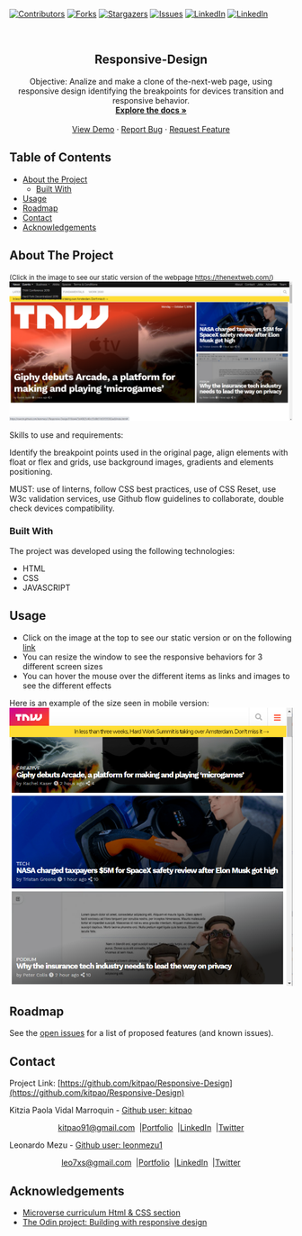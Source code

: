 [![Contributors][contributors-shield]][contributors-url]
[![Forks][forks-shield]][forks-url]
[![Stargazers][stars-shield]][stars-url]
[![Issues][issues-shield]][issues-url]
[![LinkedIn][linkedin-shield]][linkedin-url]
[![LinkedIn][linkedin-shield2]][linkedin-url2]

<!-- PROJECT LOGO -->
<br />
<p align="center">
  <h2 align="center"> Responsive-Design</h2>
  <p align="center">
      Objective: Analize and make a clone of the-next-web page, using responsive design identifying the breakpoints for devices transition and responsive behavior.
    <br />
    <a href="https://github.com/kitpao/Responsive-Design"><strong>Explore the docs »</strong></a>
    <br />
    <br />
    <a href="https://github.com/kitpao/Responsive-Design">View Demo</a>
    ·
    <a href="https://github.com/leonmezu1/Responsive-Design/issues">Report Bug</a>
    ·
    <a href="https://github.com/leonmezu1/Responsive-Design/issues">Request Feature</a>
  </p>
</p>

## Table of Contents
* [About the Project](#about-the-project)
  * [Built With](#built-with)
* [Usage](#usage)
* [Roadmap](#roadmap)
* [Contact](#contact)
* [Acknowledgements](#acknowledgements)
<!-- ABOUT THE PROJECT -->

## About The Project
<small>(Click in the image to see our static version of the webpage https://thenextweb.com/)</small>
[![Product Name Screen Shot][product-example]](https://rawcdn.githack.com/leonmezu1/Responsive-Design/016da4a73d40825c48cc55d8b51b53f355382ae8/index.html)

Skills to use and requirements: 

Identify the breakpoint points used in the original page, align elements with float or flex and grids, use background images, gradients and elements positioning.


MUST: use of linterns, follow CSS best practices, use of CSS Reset, use W3c validation services, use Github flow guidelines to collaborate, double check devices compatibility.


### Built With

The project was developed using the following technologies:
- HTML
- CSS
- JAVASCRIPT

## Usage
* Click on the image at the top to see our static version or on the following [link](https://rawcdn.githack.com/kitpao/Responsive-Design/016da4a73d40825c48cc55d8b51b53f355382ae8/index.html)
* You can resize the window to see the responsive behaviors for 3 different screen sizes
* You can hover the mouse over the different items as links and images to see the different effects

Here is an example of the size seen in mobile version:
[![Product Name Screen Shot][product-screenshot]](https://rawcdn.githack.com/leonmezu1/Responsive-Design/016da4a73d40825c48cc55d8b51b53f355382ae8/index.html)

## Roadmap

See the [open issues](https://github.com/leonmezu1/Responsive-Design/issues) for a list of proposed features (and known issues).

## Contact
<p align="center">

  Project Link: [https://github.com/kitpao/Responsive-Design](https://github.com/kitpao/Responsive-Design)

<p align="center">

  Kitzia Paola Vidal Marroquin - [Github user: kitpao](https://github.com/kitpao)
</p>
<p align="center" style="display: flex; justify-content: center; align-items: center;">
    <a target="_blank" href="https://mail.google.com/mail/?view=cm&fs=1&tf=1&to=kitpao91@gmail.com">
      kitpao91@gmail.com
    </a> &nbsp; |
    <a target="_blank" href="https://github.com/kitpao/Personal_Projects">
        Portfolio
    </a> &nbsp; |
    <a target="_blank" href="https://www.linkedin.com/in/kitzia-paola-vidal/">
      LinkedIn
    </a> &nbsp; |
    <a target="_blank" href="https://twitter.com/Kitpao1">
      Twitter
    </a>
</p>

<p align="center">

  Leonardo Mezu - [Github user: leonmezu1](https://github.com/leonmezu1)
</p>
<p align="center" style="display: flex; justify-content: center; align-items: center;">
    <a target="_blank" href="https://mail.google.com/mail/?view=cm&fs=1&tf=1&to=leo7xs@gmail.com
">
      leo7xs@gmail.com
    </a> &nbsp; |
    <a target="_blank" href="https://leonmezu.netlify.app">
        Portfolio
    </a> &nbsp; |
    <a target="_blank" href="https://www.linkedin.com/in/leonardomezlob/">
      LinkedIn
    </a> &nbsp; |
    <a target="_blank" href="https://twitter.com/leonmezu">
      Twitter
    </a>
</p>

## Acknowledgements
- [Microverse curriculum Html & CSS section](https://www.microverse.org/?grsf=6ns691)
- [The Odin project: Building with responsive design](https://www.theodinproject.com/courses/html-and-css/lessons/building-with-responsive-design)

<!-- MARKDOWN LINKS & IMAGES -->
[contributors-shield]: https://img.shields.io/github/contributors/kitpao/Responsive-Design.svg?style=flat-square
[contributors-url]: https://github.com/kitpao/Responsive-Design/graphs/contributors
[forks-shield]: https://img.shields.io/github/forks/kitpao/Responsive-Design.svg?style=flat-square
[forks-url]: https://github.com/kitpao/Responsive-Design/network/members
[stars-shield]: https://img.shields.io/github/stars/kitpao/Responsive-Design.svg?style=flat-square
[stars-url]: https://github.com/kitpao/kitpao/Responsive-Design/stargazers
[issues-shield]: https://img.shields.io/github/issues/leonmezu1/Responsive-Design.svg?style=flat-square
[issues-url]: https://github.com/kitpao/leonmezu1/Responsive-Design/issues
[license-shield]: https://img.shields.io/github/license/kitpao/Responsive-Design.svg?style=flat-square
[license-url]: https://github.com/kitpao/Responsive-Design/blob/master/LICENSE.txt
[linkedin-shield]: https://img.shields.io/badge/-LinkedIn-black.svg?style=flat-square&logo=linkedin&colorB=555
[linkedin-url]: https://www.linkedin.com/in/kitzia-paola-vidal/
[linkedin-shield2]: https://img.shields.io/badge/-LinkedIn-black.svg?style=flat-square&logo=linkedin&colorB=555
[linkedin-url2]: https://www.linkedin.com/in/leonardomezlob/
[product-screenshot]: small-screenshot.png
[product-example]: big-screenshot.png
